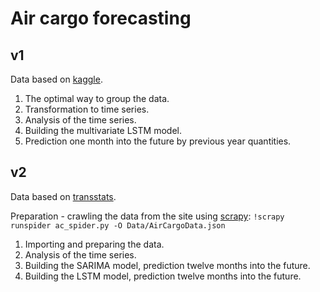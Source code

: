 # Air cargo forecasting

## v1
Data based on [kaggle](https://www.kaggle.com/rajsengo/sfo-air-traffic-passenger-and-cargo-statistics).

1. The optimal way to group the data.
2. Transformation to time series.
3. Analysis of the time series.
4. Building the multivariate LSTM model.
5. Prediction one month into the future by previous year quantities.

## v2
Data based on [transstats](https://www.transtats.bts.gov/freight.asp).

Preparation - crawling the data from the site using [scrapy](https://scrapy.org/):
`!scrapy runspider ac_spider.py -O Data/AirCargoData.json`

1. Importing and preparing the data.
2. Analysis of the time series.
3. Building the SARIMA model, prediction twelve months into the future.
4. Building the LSTM model, prediction twelve months into the future.
